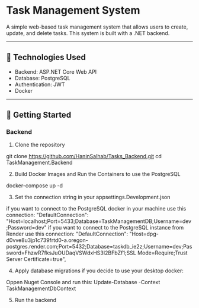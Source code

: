 # Task Management System

A simple web-based task management system that allows users to create, update, and delete tasks. This system is built with a .NET backend.

---

## 🔧 Technologies Used

- Backend: ASP.NET Core Web API
- Database: PostgreSQL
- Authentication: JWT
- Docker

---

## 🚀 Getting Started

### Backend

1. Clone the repository

git clone https://github.com/HaninSalhab/Tasks_Backend.git
cd TaskManagement.Backend

2. Build Docker Images and Run the Containers to use the PostgreSQL

docker-compose up -d

3. Set the connection string in your appsettings.Development.json

if you want to connect to the PostgreSQL docker in your machine use this connection: "DefaultConnection": "Host=localhost;Port=5433;Database=TaskManagementDB;Username=dev;Password=dev"
if you want to connect to the PostgreSQL instance from Render use this connection:   "DefaultConnection": "Host=dpg-d0vve8u3jp1c739frtd0-a.oregon-postgres.render.com;Port=5432;Database=taskdb_ie2z;Username=dev;Password=FhzwR7fksJuOUDaqVSWdxHS3I2BFbZf1;SSL Mode=Require;Trust Server Certificate=true",

4. Apply database migrations if you decide to use your desktop docker:

Oppen Nuget Console and run this: Update-Database -Context TaskManagementDbContext

5. Run the backend
